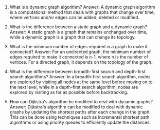 1. What is a dynamic graph algorithm?
Answer: A dynamic graph algorithm is a computational method that deals with graphs that change over time, where vertices and/or edges can be added, deleted or modified.

2. What is the difference between a static graph and a dynamic graph?
Answer: A static graph is a graph that remains unchanged over time, while a dynamic graph is a graph that can change its topology.

3. What is the minimum number of edges required in a graph to make it connected?
Answer: For an undirected graph, the minimum number of edges required to make it connected is n-1, where n is the number of vertices. For a directed graph, it depends on the topology of the graph.

4. What is the difference between breadth-first search and depth-first search algorithms?
Answer: In a breadth-first search algorithm, nodes are explored by visiting all nodes at the same level before moving on to the next level, while in a depth-first search algorithm, nodes are explored by visiting as far as possible before backtracking.

5. How can Dijkstra's algorithm be modified to deal with dynamic graphs?
Answer: Dijkstra's algorithm can be modified to deal with dynamic graphs by updating the shortest paths after each change in the graph. This can be done using techniques such as incremental shortest path algorithms or using priority queues to efficiently update the distances.
